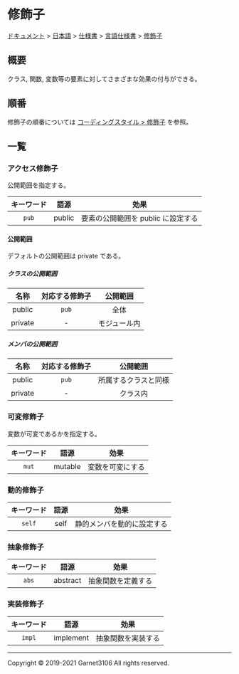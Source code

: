# 修飾子

[ドキュメント](../../../../index.md) > [日本語](../../../index.md) > [仕様書](../../index.md) > [言語仕様書](../index.md) > [修飾子](./index.md)

## 概要

クラス, 関数, 変数等の要素に対してさまざまな効果の付与ができる。

## 順番

修飾子の順番については [コーディングスタイル > 修飾子](../codingstyle/index.md#修飾子) を参照。

## 一覧

### アクセス修飾子

公開範囲を指定する。

|キーワード|語源|効果|
|:-:|:-:|:-:|
|`pub`|public|要素の公開範囲を public に設定する|

#### 公開範囲

デフォルトの公開範囲は private である。

##### クラスの公開範囲

|名称|対応する修飾子|公開範囲|
|:-:|:-:|:-:|
|public|`pub`|全体|
|private|-|モジュール内|

##### メンバの公開範囲

|名称|対応する修飾子|公開範囲|
|:-:|:-:|:-:|
|public|`pub`|所属するクラスと同様|
|private|-|クラス内|

### 可変修飾子

変数が可変であるかを指定する。

|キーワード|語源|効果|
|:-:|:-:|:-:|
|`mut`|mutable|変数を可変にする|

### 動的修飾子

|キーワード|語源|効果|
|:-:|:-:|:-:|
|`self`|self|静的メンバを動的に設定する|

### 抽象修飾子

|キーワード|語源|効果|
|:-:|:-:|:-:|
|`abs`|abstract|抽象関数を定義する|

### 実装修飾子

|キーワード|語源|効果|
|:-:|:-:|:-:|
|`impl`|implement|抽象関数を実装する|

---

Copyright © 2019-2021 Garnet3106 All rights reserved.
